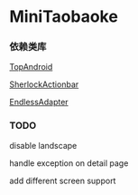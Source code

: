 MiniTaobaoke
============

### 依赖类库

[TopAndroid](http://open.taobao.com/doc/detail.htm?id=34)

[SherlockActionbar](http://actionbarsherlock.com/)

[EndlessAdapter](https://github.com/commonsguy/cwac-adapter/)

### TODO

disable landscape

handle exception on detail page

add different screen support